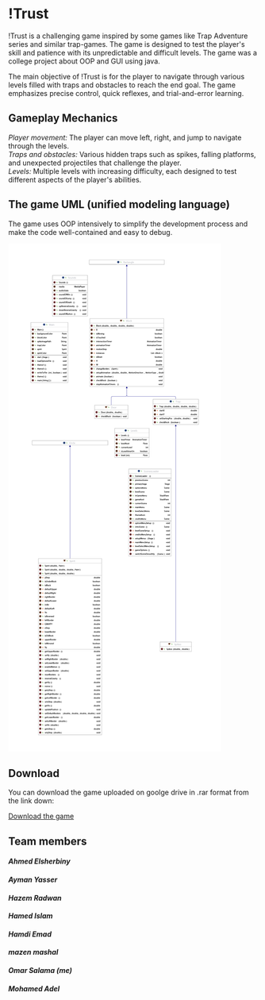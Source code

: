 # <b>!Trust</b>
!Trust is a challenging game inspired by some games like Trap Adventure series and similar trap-games. The game is designed to test the player's skill and patience with its unpredictable and difficult levels. The game was a college project about OOP and GUI using java.


The main objective of !Trust is for the player to navigate through various levels filled with traps and obstacles to reach the end goal. The game emphasizes precise control, quick reflexes, and trial-and-error learning.

## Gameplay Mechanics
<i>Player movement:</i> The player can move left, right, and jump to navigate through the levels.<br/>
<i>Traps and obstacles:</i> Various hidden traps such as spikes, falling platforms, and unexpected projectiles that challenge the player.<br/>
<i>Levels:</i> Multiple levels with increasing difficulty, each designed to test different aspects of the player's abilities.

## The game UML (unified modeling language)
The game uses OOP intensively to simplify the development process and make the code well-contained and easy to debug.

![Game UML](src/UML.png)

## Download
You can download the game uploaded on goolge drive in .rar format from the link down:  

[Download the game](https://drive.google.com/drive/folders/10r_UvL6_esxOY1Wb5qX2bg7B_zMmk8rd)

## Team members

#### <i>Ahmed Elsherbiny</i>
#### <i>Ayman Yasser</i>
#### <i>Hazem Radwan</i>
#### <i>Hamed Islam</i>
#### <i>Hamdi Emad</i>
#### <i>mazen mashal</i>
#### <i>Omar Salama (me)</i>
#### <i>Mohamed Adel</i>

